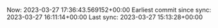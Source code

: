 Now: 2023-03-27 17:36:43.569152+00:00 Earliest commit since sync: 2023-03-27 16:11:14+00:00 Last sync: 2023-03-27 15:13:28+00:00
